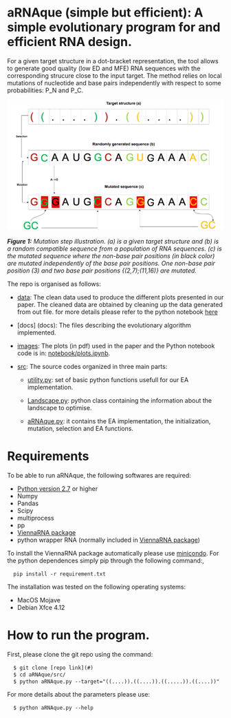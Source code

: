 # aRNAque (simple but efficient): A simple evolutionary program for and efficient RNA design.
<!--(@Author: [Nono Saha Cyrille Merleau](#) and [Matteo Smerlak](#) )-->

For a given target structure in a dot-bracket representation, the tool allows to generate good quality (low ED and MFE) RNA sequences with the corresponding strucure close to the input target. The method relies on local mutations of nucleotide and base pairs independently with respect to some probabilities: P_N and P_C. 

![](images/mutation_example.png)

***Figure 1:** Mutation step illustration. (a) is a given target structure and (b) is a random compatible sequence from a population of RNA sequences. (c) is the mutated sequence where the non-base pair positions (in black color) are mutated independently of the base pair positions. One non-base pair position (3) and two base pair positions {(2,7);(11,16)} are mutated.*

The repo is organised as follows: 
- [data](data/): The clean data used to produce the different plots presented in our paper.  The cleaned data are obtained by cleaning up the data generated from out file. for more details please refer to the python notebook [here](notebook/clean_data.ipynb)
- [docs] (docs): The files describing the evolutionary algorithm implemented.
- [images](images/): The plots (in pdf) used in the paper and the Python notebook code is in: [notebook/plots.ipynb](notebook/plots.ipynb).
- [src](src/): The source codes organized in three main parts:
      
    - [utility.py](src/utility.py): set of basic python functions usefull for our EA implementation.

    - [Landscape.py](src/Landscape.py): python class containing the information about the landscape to optimise.
    
    - [aRNAque.py](src/aRNAque.py): it contains the EA implementation, the initialization, mutation, selection and EA functions. 

# Requirements
To be able to run aRNAque, the following softwares are required:

- [Python version 2.7](https://docs.anaconda.com/anaconda/user-guide/tasks/switch-environment/) or higher
- Numpy
- Pandas
- Scipy
- multiprocess
- pp
- [ViennaRNA package](https://anaconda.org/bioconda/viennarna)
- python wrapper RNA (normally included in [ViennaRNA package](https://anaconda.org/bioconda/viennarna))

To install the ViennaRNA package automatically please use [minicondo](https://anaconda.org/bioconda/viennarna). For the python dependences simply pip through the following command:,

      pip install -r requirement.txt
   
The installation was tested on the following operating systems: 


* MacOS Mojave 
* Debian Xfce 4.12 

# How to run the program.
First, please clone the git repo using the command: 
      
      $ git clone [repo link](#)
      $ cd aRNAque/src/
      $ python aRNAque.py --target="((....)).((....)).((.....)).((....))"

For more details about the parameters please use:
      
      $ python aRNAque.py --help

